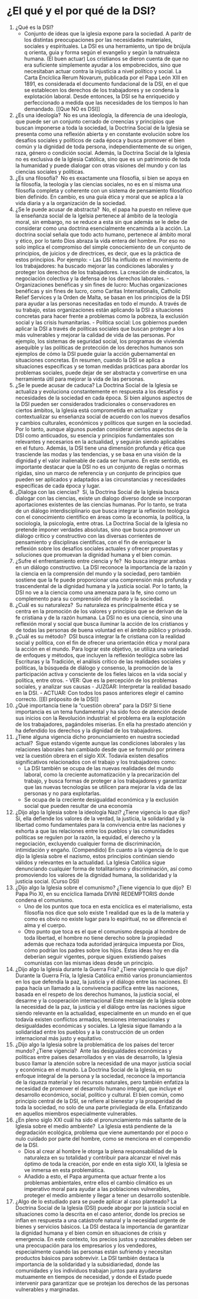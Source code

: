 # ¿El qué y el por qué de la DSI?
1. ¿Qué es la DSI? 
    - Conjunto de ideas que la iglesia expone para la sociedad. A paritr de los distintas preocupaciones por las necesidades materiales, sociales y espirituales. La DSI es una herramiento, un tipo de brújula q orienta, guia y forma según el evangelio y según la natrualeza humana. (El buen actuar)
    Los cristianos se dieron cuenta de que no era suficiente simplemente ayudar a los empobrecidos, sino que necesitaban actuar contra la injusticia a nivel político y social. La Carta Encíclica Rerum Novarum, publicada por el Papa León XIII en 1891, es considerada el documento fundacional de la DSI, en el que se establecen los derechos de los trabajadores y se condena la explotación laboral. Desde entonces, la DSI se ha enriquecido y perfeccionado a medida que las necesidades de los tiempos lo han demandado.
 [[Que NO es DSI]]
2. ¿Es una ideología? 
    No es una ideología, la diferencia de una ideología, que puede ser un conjunto cerrado de creencias y principios que buscan imponerse a toda la sociedad, la Doctrina Social de la Iglesia se presenta como una reflexión abierta y en constante evolución sobre los desafíos sociales y políticos de cada época y busca promover el bien común y la dignidad de toda persona, independientemente de su origen, raza, género o condición social. Además, la Doctrina Social de la Iglesia no es exclusiva de la Iglesia Católica, sino que es un patrimonio de toda la humanidad y puede dialogar con otras visiones del mundo y con las ciencias sociales y políticas.
3. ¿Es una filosofía? 
    No es exactamente una filosofía, si bien se apoya en la filosofía, la teología y las ciencias sociales, no es en sí misma una filosofía completa y coherente con un sistema de pensamiento filosófico bien definido. En cambio, es una guía ética y moral que se aplica a la vida diaria y a la organización de la sociedad.
4. ¿Se le puede acusar de abstracta? 
    No, el papa ha puesto en relieve que la enseñanza social de la Igelsia pertenece al ámbito de la teología moral, sin embargo, no se reduce a esta sin que además se le debe de considerar como una doctrina esencialmente encaminda a la acción.
    La doctrina social señala que todo acto humano, pertenece al ámbito moral y ético, por lo tanto Dios abraza la vida entera del hombre. Por eso no solo implica el compromiso del simple conociemiento de un conjunto de principios, de juicios y de directrices, es decir, que es la práctica de estos principios. 
    Por ejemplo:
        - Las DSI ha influido en el movimiento de los trabajadores: ha buscado mejorar las condiciones laborales y proteger los derechos de los trabajadores. La creación de sindicatos, la negociación colectiva y la defensa de los derechos laborales.
        - Organizaciones benéficas y sin fines de lucro: Muchas organizaciones benéficas y sin fines de lucro, como Caritas Internationalis, Catholic Relief Services y la Orden de Malta, se basan en los principios de la DSI para ayudar a las personas necesitadas en todo el mundo. A través de su trabajo, estas organizaciones están aplicando la DSI a situaciones concretas para hacer frente a problemas como la pobreza, la exclusión social y las crisis humanitarias.
        - Política social: Los gobiernos pueden aplicar la DSI a través de políticas sociales que buscan proteger a los más vulnerables y mejorar la calidad de vida de las personas. Por ejemplo, los sistemas de seguridad social, los programas de vivienda asequible y las políticas de protección de los derechos humanos son ejemplos de cómo la DSI puede guiar la acción gubernamental en situaciones concretas.
    En resumen, cuando la DSI se aplica a situaciones específicas y se toman medidas prácticas para abordar los problemas sociales, puede dejar de ser abstracta y convertirse en una herramienta útil para mejorar la vida de las personas.
5. ¿Se le puede acusar de caduca?
    La Doctrina Social de la Iglesia se actualiza y evoluciona constantemente en respuesta a los desafíos y necesidades de la sociedad en cada época. Si bien algunos aspectos de la DSI pueden ser considerados tradicionales o conservadores en ciertos ámbitos, la Iglesia está comprometida en actualizar y contextualizar su enseñanza social de acuerdo con los nuevos desafíos y cambios culturales, económicos y políticos que surgen en la sociedad.
    Por lo tanto, aunque algunos puedan considerar ciertos aspectos de la DSI como anticuados, su esencia y principios fundamentales son relevantes y necesarios en la actualidad, y seguirán siendo aplicables en el futuro. Además, la DSI tiene una dimensión profunda y ética que trasciende las modas y las tendencias, y se basa en una visión de la dignidad y el valor inalienable de cada ser humano. En este sentido, es importante destacar que la DSI no es un conjunto de reglas o normas rígidas, sino un marco de referencia y un conjunto de principios que pueden ser aplicados y adaptados a las circunstancias y necesidades específicas de cada época y lugar.
6. ¿Dialoga con las ciencias? 
    Sí, la Doctrina Social de la Iglesia busca dialogar con las ciencias, existe un dialogo diverso donde se incorporan aportaciones existentes de las ciencias humanas. Por lo tanto, se trata de un diálogo interdisciplinario que busca integrar la reflexión teológica con el conocimiento científico en áreas como la economía, la política, la sociología, la psicología, entre otras.
    La Doctrina Social de la Iglesia no pretende imponer verdades absolutas, sino que busca promover un diálogo crítico y constructivo con las diversas corrientes de pensamiento y disciplinas científicas, con el fin de enriquecer la reflexión sobre los desafíos sociales actuales y ofrecer propuestas y soluciones que promuevan la dignidad humana y el bien común.
7. ¿Sufre el enfrentamiento entre ciencia y fe? 
    No busca integrar ambas en un diálogo constructivo. La DSI reconoce la importancia de la razón y la ciencia en la comprensión del mundo y la sociedad, pero también sostiene que la fe puede proporcionar una comprensión más profunda y trascendental de la dignidad humana y la justicia social.
    Por lo tanto, la DSI no ve a la ciencia como una amenaza para la fe, sino como un complemento para su comprensión del mundo y la sociedad.
8. ¿Cuál es su naturaleza? 
    Su naturaleza es principalmente ética y se centra en la promoción de los valores y principios que se derivan de la fe cristiana y de la razón humana. La DSI no es una ciencia, sino una reflexión moral y social que busca iluminar la acción de los cristianos y de todas las personas de buena voluntad en el ámbito público y privado.
9. ¿Cuál es su método? 
    DSI busca integrar la fe cristiana con la realidad social y política, con el fin de ofrecer una orientación ética y moral para la acción en el mundo. Para lograr este objetivo, se utiliza una variedad de enfoques y métodos, que incluyen la reflexión teológica sobre las Escrituras y la Tradición, el análisis crítico de las realidades sociales y políticas, la búsqueda de diálogo y consenso, la promoción de la participación activa y consciente de los fieles laicos en la vida social y política, entre otros.
        - VER: Que es la percepción de los problemas sociales, y analizar sus causas
        - JUZGAR: Interpretar la realidad basado en la DSI.
        - ACTUAR: Con todos los pasos anteriores elegir el camino correcto.
 [[El próposito de la DSI]] 
10. ¿Qué importancia tiene la “cuestión obrera” para la DSI?
    Sí tiene importancia es un tema fundamental y ha sido foco de atención desde sus inicios con la Revolución industrial: el problema era la explotación de los trabajadores, pagándoles miserias. En ella ha prestado atención y ha defendido los derechos y la dignidad de los trabajadores.
11. ¿Tiene alguna vigencia dicho pronunciamiento en nuestra sociedad actual? 
    Sigue estando vigente aunque las condiciones laborales y las relaciones laborales han cambiado desde que se formuló por primera vez la cuestión obrera en el siglo XIX. 
    Todavía existen desafíos significativos relacionados con el trabajo y los trabajadores como:
    - La DSI también se ocupa de las nuevas realidades del mundo laboral, como la creciente automatización y la precarización del trabajo, y busca formas de proteger a los trabajadores y garantizar que las nuevas tecnologías se utilicen para mejorar la vida de las personas y no para explotarlas.
    - Se ocupa de la creciente desigualdad económica y la exclusión social que pueden resultar de una economía
12. ¿Dijo algo la Iglesia sobre la ideología Nazi? ¿Tiene vigencia lo que dijo? 
    Sí, ella defiende los valores de la verdad, la justicia, la solidaridad y la libertad como fundamentales para la convivencia entre las naciones y exhorta a que las relaciones entre los pueblos y las comunidades políticas se regulen por la razón, la equidad, el derecho y la negociación, excluyendo cualquier forma de discriminación, intimidación y engaño. (Compendido)
    En cuanto a la vigencia de lo que dijo la Iglesia sobre el nazismo, estos principios continúan siendo válidos y relevantes en la actualidad. La Iglesia Católica sigue denunciando cualquier forma de totalitarismo y discriminación, así como promoviendo los valores de la dignidad humana, la solidaridad y la justicia social. (Curso DSI)
13. ¿Dijo algo la Iglesia sobre el comunismo? ¿Tiene vigencia lo que dijo? 
    El Papa Pio XI, en su encíclica llamada DIVINI REDEMPTORIS donde condena el comunismo. 
    - Uno de los puntos que toca en esta encíclica es el materialismo, esta filosofía nos dice que solo existe 1 realidad que es la de la materia y como es obvio no existe lugar para lo espiritual, no se diferencia el alma y el cuerpo. 
    - Otro punto que toca es el que el comunismo despoja al hombre de toda libertad, el hombre no tiene derecho sobre la propiedad además que rechaza toda autoridad jerárquica impuesta por Dios, cómo podrían los padres sobre los hijos. 
    Estas ideas hoy en día deberían seguir vigentes, porque siguen existiendo países comunistas con las mismas ideas desde un principio.
15. ¿Dijo algo la Iglesia durante la Guerra Fría? ¿Tiene vigencia lo que dijo? 
    Durante la Guerra Fría, la Iglesia Católica emitió varios pronunciamientos en los que defendía la paz, la justicia y el diálogo entre las naciones. El papa hacía un llamado a la convivencia pacífica entre las naciones, basada en el respeto de los derechos humanos, la justicia social, el desarme y la cooperación internacional
    Este mensaje de la Iglesia sobre la necesidad de la paz, la justicia y el diálogo entre las naciones sigue siendo relevante en la actualidad, especialmente en un mundo en el que todavía existen conflictos armados, tensiones internacionales y desigualdades económicas y sociales. La Iglesia sigue llamando a la solidaridad entre los pueblos y a la construcción de un orden internacional más justo y equitativo. 
17. ¿Dijo algo la Iglesia sobre la problemática de los países del tercer mundo? ¿Tiene vigencia? 
    Ante las desigualdades económicas y políticas entre países desarrollados y en vías de desarrollo, la Iglesia busco llamar la atención sobre la necesidad de una mayor justicia social y económica en el mundo.
    La Doctrina Social de la Iglesia, en su enfoque integral de la persona y la sociedad, reconoce la importancia de la riqueza material y los recursos naturales, pero también enfatiza la necesidad de promover el desarrollo humano integral, que incluye el desarrollo económico, social, político y cultural. El bien común, como principio central de la DSI, se refiere al bienestar y la prosperidad de toda la sociedad, no solo de una parte privilegiada de ella. Enfatizando en aquellos miembros especialmente vulnerables.
19. ¿En pleno siglo XXI cuál ha sido el pronunciamiento más saltante de la Iglesia sobre el medio ambiente? 
    La Iglesia está pendiente de la degradación ecológica, problema que viene aumentando por el poco o nulo cuidado por parte del hombre, como se menciona en el compendio de la DSI.
    - Dios al crear al hombre le otorga la plena responsabilidad de la naturaleza en su totalidad y contribuir para alcanzar el nivel más óptimo de toda la creación, por ende en esta siglo XXI, la Iglesia se ve inmersa en esta problemática. 
    - Añadido a esto, el Papa argumenta que actuar frente a los problemas ambientales, entre ellos el cambio climático es un imperativo moral para ayudar a las poblaciones vulnerables, proteger el medio ambiente y llegar a tener un desarrollo sostenible.
20. ¿Algo de lo estudiado para se puede aplicar al caso planteado?
 La Doctrina Social de la Iglesia (DSI) puede abogar por la justicia social en situaciones como la descrita en el caso anterior, donde los precios se inflan en respuesta a una catástrofe natural y la necesidad urgente de bienes y servicios básicos. La DSI destaca la importancia de garantizar la dignidad humana y el bien común en situaciones de crisis y emergencia. En este contexto, los precios justos y razonables deben ser una preocupación para los empresarios y los vendedores, especialmente cuando las personas están sufriendo y necesitan productos básicos para sobrevivir. La DSI también destaca la importancia de la solidaridad y la subsidiariedad, donde las comunidades y los individuos trabajan juntos para ayudarse mutuamente en tiempos de necesidad, y donde el Estado puede intervenir para garantizar que se protejan los derechos de las personas vulnerables y marginadas.